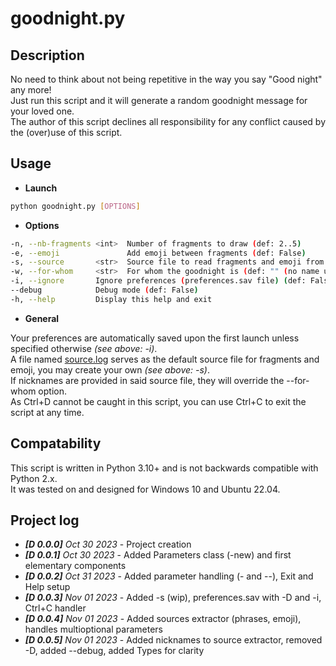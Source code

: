 # goodnight.py

## Description

No need to think about not being repetitive in the way you say "Good night" any more!  
Just run this script and it will generate a random goodnight message for your loved one.  
The author of this script declines all responsibility for any conflict caused by the (over)use of this script.

## Usage

- **Launch**

``` bash
python goodnight.py [OPTIONS]
```

- **Options**

``` bash
-n, --nb-fragments <int>  Number of fragments to draw (def: 2..5)
-e, --emoji               Add emoji between fragments (def: False)
-s, --source       <str>  Source file to read fragments and emoji from (def: source.log)
-w, --for-whom     <str>  For whom the goodnight is (def: "" (no name used))
-i, --ignore       Ignore preferences (preferences.sav file) (def: False)
--debug            Debug mode (def: False)
-h, --help         Display this help and exit
```

- **General**

Your preferences are automatically saved upon the first launch unless specified otherwise *(see above: -i)*.  
A file named [source.log](./source.log) serves as the default source file for fragments and emoji, you may create your own *(see above: -s)*.  
If nicknames are provided in said source file, they will override the --for-whom option.  
As Ctrl+D cannot be caught in this script, you can use Ctrl+C to exit the script at any time.

## Compatability

This script is written in Python 3.10+ and is not backwards compatible with Python 2.x.  
It was tested on and designed for Windows 10 and Ubuntu 22.04.

## Project log

- ***[D 0.0.0]** Oct 30 2023* - Project creation
- ***[D 0.0.1]** Oct 30 2023* - Added Parameters class (-new) and first elementary components
- ***[D 0.0.2]** Oct 31 2023* - Added parameter handling (- and --), Exit and Help setup
- ***[D 0.0.3]** Nov 01 2023* - Added -s (wip), preferences.sav with -D and -i, Ctrl+C handler
- ***[D 0.0.4]** Nov 01 2023* - Added sources extractor (phrases, emoji), handles multioptional parameters
- ***[D 0.0.5]** Nov 01 2023* - Added nicknames to source extractor, removed -D, added --debug, added Types for clarity
